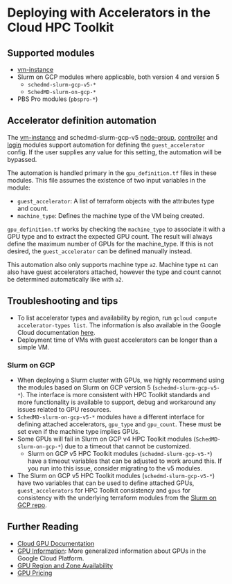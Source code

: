 # Deploying with Accelerators in the Cloud HPC Toolkit

## Supported modules

* [vm-instance]
* Slurm on GCP modules where applicable, both version 4 and version 5
  * `schedmd-slurm-gcp-v5-*`
  * `SchedMD-slurm-on-gcp-*`
* PBS Pro modules (`pbspro-*`)

## Accelerator definition automation

The [vm-instance] and schedmd-slurm-gcp-v5 [node-group], [controller] and
[login] modules support automation for defining the `guest_accelerator` config.
If the user supplies any value for this setting, the automation will be bypassed.

The automation is handled primary in the `gpu_definition.tf` files in these
modules. This file assumes the existence of two input variables in the module:

* `guest_accelerator`: A list of terraform objects with the attributes type and
  count.
* `machine_type`: Defines the machine type of the VM being created.

`gpu_definition.tf` works by checking the `machine_type` to associate it with
a GPU type and to extract the expected GPU count. The result will always
define the maximum number of GPUs for the machine_type. If this is not desired,
the `guest_accelerator` can be defined manually instead.

This automation also only supports machine type `a2`. Machine type `n1` can also
have guest accelerators attached, however the type and count
cannot be determined automatically like with `a2`.

[vm-instance]: https://github.com/GoogleCloudPlatform/hpc-toolkit/tree/main/modules/compute/vm-instance
[node-group]: https://github.com/GoogleCloudPlatform/hpc-toolkit/tree/main/community/modules/compute/schedmd-slurm-gcp-v5-node-group
[controller]: https://github.com/GoogleCloudPlatform/hpc-toolkit/tree/main/community/modules/scheduler/schedmd-slurm-gcp-v5-controller
[login]: https://github.com/GoogleCloudPlatform/hpc-toolkit/tree/main/community/modules/scheduler/schedmd-slurm-gcp-v5-login

## Troubleshooting and tips

* To list accelerator types and availability by region, run
  `gcloud compute accelerator-types list`. The information is also available in
  the Google Cloud documentation [here](https://cloud.google.com/compute/docs/gpus/gpu-regions-zones).
* Deployment time of VMs with guest accelerators can be longer than a simple VM.

### Slurm on GCP

* When deploying a Slurm cluster with GPUs, we highly recommend using the
  modules based on Slurm on GCP version 5 (`schedmd-slurm-gcp-v5-*`). The
  interface is more consistent with HPC Toolkit standards and more functionality
  is available to support, debug and workaround any issues related to GPU
  resources.
* `SchedMD-slurm-on-gcp-v5-*` modules have a different interface for defining
  attached accelerators, `gpu_type` and `gpu_count`. These must be set even if
  the machine type implies GPUs.
* Some GPUs will fail in Slurm on GCP v4 HPC Toolkit modules
  (`SchedMD-slurm-on-gcp-*`) due to a timeout that cannot be customized.
  * Slurm on GCP v5 HPC Toolkit modules (`schedmd-slurm-gcp-v5-*`) have a timeout
    variables that can be adjusted to work around this. If you run into this
    issue, consider migrating to the v5 modules.
* The Slurm on GCP v5 HPC Toolkit modules (`schedmd-slurm-gcp-v5-*`) have two
  variables that can be used to define attached GPUs, `guest_accelerators` for
  HPC Toolkit consistency and `gpus` for consistency with the underlying
  terraform modules from the [Slurm on GCP repo][slurm-gcp].

[slurm-gcp]: https://github.com/SchedMD/slurm-gcp

## Further Reading

* [Cloud GPU Documentation](https://cloud.google.com/compute/docs/gpus/)
* [GPU Information](https://cloud.google.com/compute/docs/gpus/about-gpus): More
  generalized information about GPUs in the Google Cloud Platform.
* [GPU Region and Zone Availability](https://cloud.google.com/compute/docs/gpus/gpu-regions-zones)
* [GPU Pricing](https://cloud.google.com/compute/gpus-pricing)
